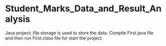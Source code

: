 # Student_Marks_Data_and_Result_Analysis
Java project..file storage is used to store the data.
Compile First.java file and then run First.class file for start the project.
